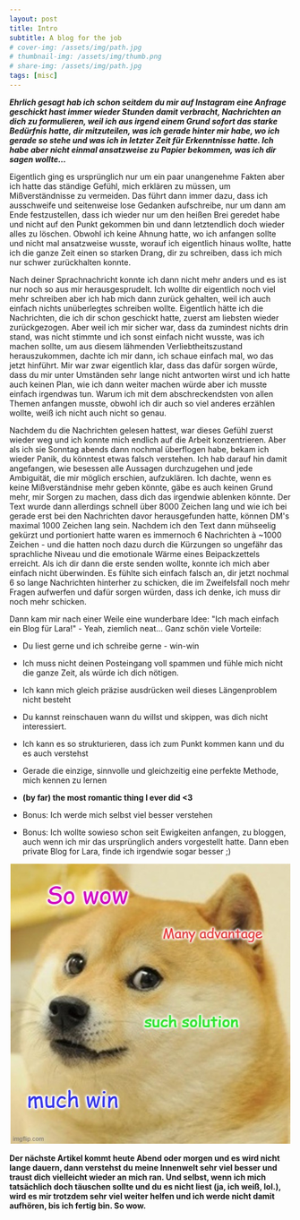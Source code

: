 ```yaml
---
layout: post
title: Intro
subtitle: A blog for the job
# cover-img: /assets/img/path.jpg
# thumbnail-img: /assets/img/thumb.png
# share-img: /assets/img/path.jpg
tags: [misc]
---
```

***Ehrlich gesagt hab ich schon seitdem du mir auf Instagram eine Anfrage geschickt hast immer wieder Stunden damit verbracht, Nachrichten an dich zu formulieren, weil ich aus irgend einem Grund sofort das starke Bedürfnis hatte, dir mitzuteilen, was ich gerade hinter mir habe, wo ich gerade so stehe und was ich in letzter Zeit für Erkenntnisse hatte. Ich habe aber nicht einmal ansatzweise zu Papier bekommen, was ich dir sagen wollte...***

Eigentlich ging es ursprünglich nur um ein paar unangenehme Fakten aber ich hatte das ständige Gefühl, mich erklären zu müssen, um Mißverständnisse zu vermeiden. Das führt dann immer dazu, dass ich ausschweife und seitenweise lose Gedanken aufschreibe, nur um dann am Ende festzustellen, dass ich wieder nur um den heißen Brei geredet habe und nicht auf den Punkt gekommen bin und dann letztendlich doch wieder alles zu löschen. Obwohl ich keine Ahnung hatte, wo ich anfangen sollte und nicht mal ansatzweise wusste, worauf ich eigentlich hinaus wollte, hatte ich die ganze Zeit einen so starken Drang, dir zu schreiben, dass ich mich nur schwer zurückhalten konnte. 

Nach deiner Sprachnachricht konnte ich dann nicht mehr anders und es ist nur noch so aus mir herausgesprudelt. Ich wollte dir eigentlich noch viel mehr schreiben aber ich hab mich dann zurück gehalten, weil ich auch einfach nichts unüberlegtes schreiben wollte. Eigentlich hätte ich die Nachrichten, die ich dir schon geschickt hatte, zuerst am liebsten wieder zurückgezogen. Aber weil ich mir sicher war, dass da zumindest nichts drin stand, was nicht stimmte und ich sonst einfach nicht wusste, was ich machen sollte, um aus diesem lähmenden Verliebtheitszustand herauszukommen, dachte ich mir dann, ich schaue einfach mal, wo das jetzt hinführt. Mir war zwar eigentlich klar, dass das dafür sorgen würde, dass du mir unter Umständen sehr lange nicht antworten wirst und ich hatte auch keinen Plan, wie ich dann weiter machen würde aber ich musste einfach irgendwas tun. Warum ich mit dem abschreckendsten von allen Themen anfangen musste, obwohl ich dir auch so viel anderes erzählen wollte, weiß ich nicht auch nicht so genau.

Nachdem du die Nachrichten gelesen hattest, war dieses Gefühl zuerst wieder weg und ich konnte mich endlich auf die Arbeit konzentrieren. Aber als ich sie Sonntag abends dann nochmal überflogen habe, bekam ich wieder Panik, du könntest etwas falsch verstehen.
Ich hab darauf hin damit angefangen, wie besessen alle Aussagen durchzugehen und jede Ambiguität, die mir möglich erschien, aufzuklären. Ich dachte, wenn es keine Mißverständnise mehr geben könnte, gäbe es auch keinen Grund mehr, mir Sorgen zu machen, dass dich das irgendwie ablenken könnte. Der Text wurde dann allerdings schnell über 8000 Zeichen lang und wie ich bei gerade erst bei den Nachrichten davor herausgefunden hatte, können DM's maximal 1000 Zeichen lang sein. Nachdem ich den Text dann mühseelig gekürzt und portioniert hatte waren es immernoch 6 Nachrichten à ~1000 Zeichen - und die hatten noch dazu durch die Kürzungen so ungefähr das sprachliche Niveau und die emotionale Wärme eines Beipackzettels erreicht. Als ich dir dann die erste senden wollte, konnte ich mich aber einfach nicht überwinden. Es fühlte sich einfach falsch an, dir jetzt nochmal 6 so lange Nachrichten hinterher zu schicken, die im Zweifelsfall noch mehr Fragen aufwerfen und dafür sorgen würden, dass ich denke, ich muss dir noch mehr schicken.

Dann kam mir nach einer Weile eine wunderbare Idee: "Ich mach einfach ein Blog für Lara!" -  Yeah, ziemlich neat... Ganz schön viele Vorteile:

* Du liest gerne und ich schreibe gerne - win-win
* Ich muss nicht deinen Posteingang voll spammen und fühle mich nicht die ganze Zeit, als würde ich dich nötigen.
* Ich kann mich gleich präzise ausdrücken weil dieses Längenproblem nicht besteht
* Du kannst reinschauen wann du willst und skippen, was dich nicht interessiert.
* Ich kann es so strukturieren, dass ich zum Punkt kommen kann und du es auch verstehst
* Gerade die einzige, sinnvolle und gleichzeitig eine perfekte Methode, mich kennen zu lernen
* **(by far) the most romantic thing I ever did <3**

* Bonus: Ich werde mich selbst viel besser verstehen
* Bonus: Ich wollte sowieso schon seit Ewigkeiten anfangen, zu bloggen, auch wenn ich mir das ursprünglich anders vorgestellt hatte. Dann eben private Blog for Lara, finde ich irgendwie sogar besser ;)

<p align="center">
  <img src="/assets/img/5e8gea.jpg" alt="Material Bread logo">
</p>

**Der nächste Artikel kommt heute Abend oder morgen und es wird nicht lange dauern, dann verstehst du meine Innenwelt sehr viel besser und traust dich vielleicht wieder an mich ran. Und selbst, wenn ich mich tatsächlich doch täuschen sollte und du es nicht liest (ja, ich weiß, lol.), wird es mir trotzdem sehr viel weiter helfen und ich werde nicht damit aufhören, bis ich fertig bin. So wow.**
